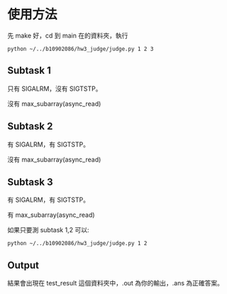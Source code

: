 # 使用方法

先 make 好，cd 到 main 在的資料夾，執行

```
python ~/../b10902086/hw3_judge/judge.py 1 2 3
```

## Subtask 1

只有 SIGALRM，沒有 SIGTSTP。

沒有 max_subarray(async_read)

## Subtask 2

有 SIGALRM，有 SIGTSTP。

沒有 max_subarray(async_read)

## Subtask 3

有 SIGALRM，有 SIGTSTP。

有 max_subarray(async_read)

如果只要測 subtask 1,2 可以:

```
python ~/../b10902086/hw3_judge/judge.py 1 2
```

## Output

結果會出現在 test_result 這個資料夾中，.out 為你的輸出，.ans 為正確答案。
